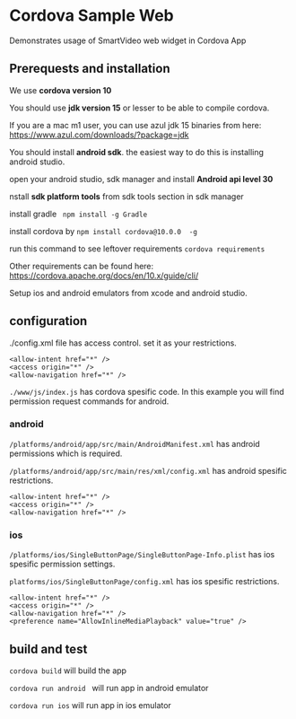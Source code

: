 # Cordova Sample Web
Demonstrates usage of SmartVideo web widget in Cordova App

## Prerequests and installation

We use **cordova version 10**

You should use **jdk version 15** or lesser to be able to compile cordova.

If you are a mac m1 user, you can use azul jdk 15 binaries from here: https://www.azul.com/downloads/?package=jdk

You should install **android sdk**. the easiest way to do this is installing android studio.

open your android studio, sdk manager and install **Android api level 30**

nstall **sdk platform tools** from sdk tools section in sdk manager

install gradle
` npm install -g Gradle`

install cordova by
`npm install cordova@10.0.0  -g`

run this command to see leftover requirements
`cordova requirements`

Other requirements can be found here: https://cordova.apache.org/docs/en/10.x/guide/cli/

Setup ios and android emulators from xcode and android studio.

## configuration
./config.xml file has access control. set it as your restrictions.
```
<allow-intent href="*" />
<access origin="*" />
<allow-navigation href="*" />
```
`./www/js/index.js` has cordova spesific code. In this example you will find permission request commands for android.

### android
`/platforms/android/app/src/main/AndroidManifest.xml` has android permissions which is required.

`/platforms/android/app/src/main/res/xml/config.xml` has android spesific restrictions.
```
<allow-intent href="*" />
<access origin="*" />
<allow-navigation href="*" />
```

### ios

`/platforms/ios/SingleButtonPage/SingleButtonPage-Info.plist` has ios spesific permission settings.

`platforms/ios/SingleButtonPage/config.xml` has ios spesific restrictions.

```
<allow-intent href="*" />
<access origin="*" />
<allow-navigation href="*" />
<preference name="AllowInlineMediaPlayback" value="true" />
```

## build and test

`cordova build` will build the app

`cordova run android ` will run app in android emulator

`cordova run ios` will run app in ios emulator
